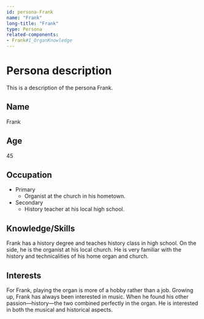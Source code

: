 ```yaml
---
id: persona-Frank
name: "Frank"
long-title: "Frank"
type: Persona
related-components:
- Frank#1_OrganKnowledge
---
```


# Persona description

This is a description of the persona Frank.

## Name
Frank

## Age
45

## Occupation
- Primary
    - Organist at the church in his hometown.
- Secondary
    - History teacher at his local high school.

## Knowledge/Skills
Frank has a history degree and teaches history class in high school. On the side, he is the organist at his local church. He is very familiar with the history and technicalities of his home organ and church.

## Interests
For Frank, playing the organ is more of a hobby rather than a job. Growing up, Frank has always been interested in music. When he found his other passion—history—the two combined perfectly in the organ. He is interested in both the musical and historical aspects.
